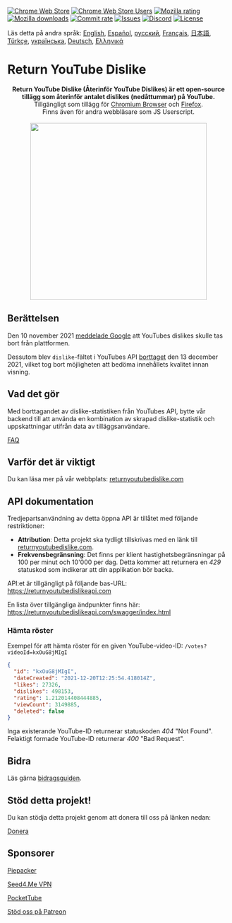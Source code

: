 [![Chrome Web Store](https://img.shields.io/chrome-web-store/stars/gebbhagfogifgggkldgodflihgfeippi?label=Chrome%20Rating&style=flat&logo=google)](https://chrome.google.com/webstore/detail/youtube-dislike-button/gebbhagfogifgggkldgodflihgfeippi/)
[![Chrome Web Store Users](https://img.shields.io/chrome-web-store/users/gebbhagfogifgggkldgodflihgfeippi?label=Chrome%20Users&style=flat&logo=google)](https://chrome.google.com/webstore/detail/youtube-dislike-button/gebbhagfogifgggkldgodflihgfeippi/)
[![Mozilla rating](https://img.shields.io/amo/stars/return-youtube-dislikes?label=Firefox%20Rating&style=flat&logo=firefox)](https://addons.mozilla.org/en-US/firefox/addon/return-youtube-dislikes/)
[![Mozilla downloads](https://img.shields.io/amo/users/return-youtube-dislikes?label=Firefox%20Users&style=flat&logo=firefox)](https://addons.mozilla.org/en-US/firefox/addon/return-youtube-dislikes/)
[![Commit rate](https://img.shields.io/github/commit-activity/m/Anarios/return-youtube-dislike?label=Commits&style=flat)](https://github.com/Anarios/return-youtube-dislike/commits/main)
[![Issues](https://img.shields.io/github/issues/Anarios/return-youtube-dislike?style=flat&label=Issues)](https://github.com/Anarios/return-youtube-dislike/issues)
[![Discord](https://img.shields.io/discord/909435648170160229?label=Discord&style=flat&logo=discord)](https://discord.gg/UMxyMmCgfF)
[![License](https://img.shields.io/badge/License-GPLv3-blue.svg?style=flat)](https://github.com/Anarios/return-youtube-dislike/blob/main/LICENSE)

Läs detta på andra språk: [English](README.md), [Español](READMEes.md), [русский](READMEru.md), [Français](READMEfr.md), [日本語](READMEja.md), [Türkçe](READMEtr.md), [українська](READMEuk.md), [Deutsch](READMEde.md), [Ελληνικά](READMEgr.md)

# Return YouTube Dislike

<p align="center">
    <b>Return YouTube Dislike (Återinför YouTube Dislikes) är ett open-source tillägg som återinför antalet dislikes (nedåttummar) på YouTube.</b><br>
    Tillgängligt som tillägg för <a href="https://chrome.google.com/webstore/detail/youtube-dislike-button/gebbhagfogifgggkldgodflihgfeippi/">Chromium Browser</a> och <a href="https://addons.mozilla.org/en-US/firefox/addon/return-youtube-dislikes/">Firefox</a>.<br>
    Finns även för andra webbläsare som JS Userscript.<br><br>
    <img width="400px" src="https://user-images.githubusercontent.com/18729296/141743755-2be73297-250e-4cd1-ac93-8978c5a39d10.png"/>
</p>

## Berättelsen <!-- The Story -->

Den 10 november 2021 [meddelade Google](https://blog.youtube/news-and-events/update-to-youtube/) att YouTubes dislikes skulle tas bort från plattformen.

Dessutom blev `dislike`-fältet i YouTubes API [borttaget](https://support.google.com/youtube/thread/134791097/update-to-youtube-dislike-counts) den 13 december 2021, vilket tog bort möjligheten att bedöma innehållets kvalitet innan visning.

## Vad det gör <!-- What it Does -->

Med borttagandet av dislike-statistiken från YouTubes API, bytte vår backend till att använda en kombination av skrapad dislike-statistik och uppskattningar utifrån data av tilläggsanvändare.

[FAQ](https://github.com/Anarios/return-youtube-dislike/blob/main/Docs/FAQ.md)

## Varför det är viktigt <!-- Why it Matters -->

Du kan läsa mer på vår webbplats: [returnyoutubedislike.com](https://www.returnyoutubedislike.com/)

## API dokumentation <!-- API documentation -->

Tredjepartsanvändning av detta öppna API är tillåtet med följande restriktioner:

- **Attribution**: Detta projekt ska tydligt tillskrivas med en länk till [returnyoutubedislike.com](https://returnyoutubedislike.com/).
- **Frekvensbegränsning**: Det finns per klient hastighetsbegränsningar på 100 per minut och 10'000 per dag. Detta kommer att returnera en _429_ statuskod som indikerar att din applikation bör backa.

API:et är tillgängligt på följande bas-URL:
https://returnyoutubedislikeapi.com

En lista över tillgängliga ändpunkter finns här:
https://returnyoutubedislikeapi.com/swagger/index.html

### Hämta röster <!-- Get votes -->

Exempel för att hämta röster för en given YouTube-video-ID:
`/votes?videoId=kxOuG8jMIgI`

```json
{
  "id": "kxOuG8jMIgI",
  "dateCreated": "2021-12-20T12:25:54.418014Z",
  "likes": 27326,
  "dislikes": 498153,
  "rating": 1.212014408444885,
  "viewCount": 3149885,
  "deleted": false
}
```

Inga existerande YouTube-ID returnerar statuskoden _404_ "Not Found".
Felaktigt formade YouTube-ID returnerar _400_ "Bad Request".

<!---
## API Dokumentation

Du kommer åt all dokumentation på vår webbplats.
[https://returnyoutubedislike.com/documentation/](https://returnyoutubedislike.com/documentation/) -->

## Bidra <!-- Contributing -->

Läs gärna [bidragsguiden](https://github.com/Anarios/return-youtube-dislike/blob/main/CONTRIBUTING.md).

## Stöd detta projekt! <!-- Support this project! -->

Du kan stödja detta projekt genom att donera till oss på länken nedan:

[Donera](https://returnyoutubedislike.com/donate)

## Sponsorer <!-- Sponsors -->

[Piepacker](https://piepacker.com)

[Seed4.Me VPN](https://www.seed4.me/users/register?gift=ReturnYoutubeDislike)

[PocketTube](https://yousub.info/?utm_source=returnyoutubedislike)

[Stöd oss på Patreon](https://www.patreon.com/join/returnyoutubedislike/checkout?rid=8008601)
